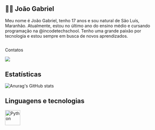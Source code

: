 ## 👨‍💻 João Gabriel
Meu nome é João Gabriel, tenho 17 anos e sou natural de São Luís, Maranhão. Atualmente, estou no último ano do ensino médio e cursando programação na @incodetechschool. Tenho uma grande paixão por tecnologia e estou sempre em busca de novos aprendizados.
##
Contatos
<div>
 <a href = "mailto:theloannes@gmail.com"><img src="https://img.shields.io/badge/-Gmail-%23333?style=for-the-badge&logo=gmail&logoColor=red" target="_blank"></a>
 
</div>


## Estatísticas
![Anurag's GitHub stats](https://github-readme-stats.vercel.app/api?username=JoaoNeves-cloud&show_icons=true&theme=tokyonight)
## Linguagens e tecnologias
 <img 
    align="left" 
    alt="Python" 
    title="Python"
    width="50px" 
    style="padding-right: 10px;" 
    src="https://cdn.jsdelivr.net/gh/devicons/devicon@latest/icons/python/python-original.svg" 
/>

